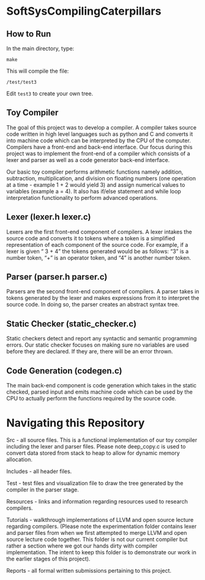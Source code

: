 # SoftSysCompilingCaterpillars

## How to Run

In the main directory, type:
```
make
```
This will compile the file:
```
/test/test3
```
Edit ```test3``` to create your own tree.

## Toy Compiler
The goal of this project was to develop a compiler. A compiler takes source code written in high level languages such as python and C and converts it into machine code which can be interpreted by the CPU of the computer. Compilers have a front-end and back-end interface. Our focus during this project was to implement the front-end of a compiler which consists of a lexer and parser as well as a code generator back-end interface. 

Our basic toy compiler performs arithmetic functions namely addition, subtraction, multiplication, and division on floating numbers (one operation at a time - example 1 + 2 would yield 3) and assign numerical values to variables (example a = 4). It also has if/else statement and while loop interpretation functionality to perform advanced operations. 

## Lexer (lexer.h lexer.c)
Lexers are the first front-end component of compilers. A lexer intakes the source code and converts it to tokens where a token is a simplified representation of each component of the source code. For example, if a lexer is given “ 3 + 4” the tokens generated would be as follows:  “3” is a number token, “+” is an operator token,  and “4” is another number token.  

## Parser (parser.h parser.c)
Parsers are the second front-end component of compilers. A parser takes in tokens generated by the lexer and makes expressions from it to interpret the source code. In doing so, the parser creates an abstract syntax tree. 

## Static Checker (static_checker.c)
Static checkers detect and report any syntactic and semantic programming errors. Our static checker focuses on making sure no variables are used before they are declared. If they are, there will be an error thrown. 

## Code Generation (codegen.c)
The main back-end component is code generation which takes in the static checked, parsed input and emits machine code which can be used by the CPU to actually perform the functions required by the source code. 

# Navigating this Repository

Src - all source files. This is a functional implementation of our toy compiler including the lexer and parser files. Please note deep_copy.c is used to convert data stored from stack to heap to allow for dynamic memory allocation. 

Includes - all header files.

Test - test files and visualization file to draw the tree generated by the compiler in the parser stage. 

Resources - links and information regarding resources used to research compilers. 

Tutorials - walkthrough implementations of LLVM and open source lecture regarding compilers. (Please note the experimentation folder contains lexer and parser files from when we first attempted to merge LLVM and open source lecture code together. This folder is not our current compiler but rather a section where we got our hands dirty with compiler implementation. The intent to keep this folder is to demonstrate our work in the earlier stages of this project).

Reports - all formal written submissions pertaining to this project. 

